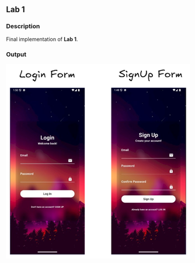 ## Lab 1

### Description
Final implementation of **Lab 1**.

### Output
![Lab 1 Output](/assets/Lab1.png)
